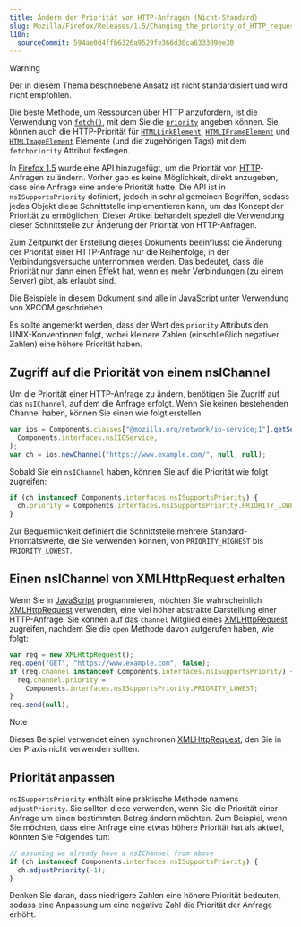 ```yaml
---
title: Ändern der Priorität von HTTP-Anfragen (Nicht-Standard)
slug: Mozilla/Firefox/Releases/1.5/Changing_the_priority_of_HTTP_requests
l10n:
  sourceCommit: 594ae0d4ffb6326a9529fe366d30ca633309ee30
---
```


> [!WARNING]
> Der in diesem Thema beschriebene Ansatz ist nicht standardisiert und wird nicht empfohlen.
>
> Die beste Methode, um Ressourcen über HTTP anzufordern, ist die Verwendung von [`fetch()`](/de/docs/Web/API/Window/fetch), mit dem Sie die [`priority`](/de/docs/Web/API/RequestInit#priority) angeben können.
> Sie können auch die HTTP-Priorität für [`HTMLLinkElement`](/de/docs/Web/API/HTMLLinkElement/fetchPriority), [`HTMLIFrameElement`](/de/docs/Web/API/HTMLIFrameElement) und [`HTMLImageElement`](/de/docs/Web/API/HTMLImageElement/fetchPriority) Elemente (und die zugehörigen Tags) mit dem `fetchpriority` Attribut festlegen.

In [Firefox 1.5](/de/docs/Mozilla/Firefox/Releases/1.5) wurde eine API hinzugefügt, um die Priorität von [HTTP](/de/docs/Web/HTTP)-Anfragen zu ändern. Vorher gab es keine Möglichkeit, direkt anzugeben, dass eine Anfrage eine andere Priorität hatte. Die API ist in `nsISupportsPriority` definiert, jedoch in sehr allgemeinen Begriffen, sodass jedes Objekt diese Schnittstelle implementieren kann, um das Konzept der Priorität zu ermöglichen. Dieser Artikel behandelt speziell die Verwendung dieser Schnittstelle zur Änderung der Priorität von HTTP-Anfragen.

Zum Zeitpunkt der Erstellung dieses Dokuments beeinflusst die Änderung der Priorität einer HTTP-Anfrage nur die Reihenfolge, in der Verbindungsversuche unternommen werden. Das bedeutet, dass die Priorität nur dann einen Effekt hat, wenn es mehr Verbindungen (zu einem Server) gibt, als erlaubt sind.

Die Beispiele in diesem Dokument sind alle in [JavaScript](/de/docs/Web/JavaScript) unter Verwendung von XPCOM geschrieben.

Es sollte angemerkt werden, dass der Wert des `priority` Attributs den UNIX-Konventionen folgt, wobei kleinere Zahlen (einschließlich negativer Zahlen) eine höhere Priorität haben.

## Zugriff auf die Priorität von einem nsIChannel

Um die Priorität einer HTTP-Anfrage zu ändern, benötigen Sie Zugriff auf das `nsIChannel`, auf dem die Anfrage erfolgt. Wenn Sie keinen bestehenden Channel haben, können Sie einen wie folgt erstellen:

```js
var ios = Components.classes["@mozilla.org/network/io-service;1"].getService(
  Components.interfaces.nsIIOService,
);
var ch = ios.newChannel("https://www.example.com/", null, null);
```

Sobald Sie ein `nsIChannel` haben, können Sie auf die Priorität wie folgt zugreifen:

```js
if (ch instanceof Components.interfaces.nsISupportsPriority) {
  ch.priority = Components.interfaces.nsISupportsPriority.PRIORITY_LOWEST;
}
```

Zur Bequemlichkeit definiert die Schnittstelle mehrere Standard-Prioritätswerte, die Sie verwenden können, von `PRIORITY_HIGHEST` bis `PRIORITY_LOWEST`.

## Einen nsIChannel von XMLHttpRequest erhalten

Wenn Sie in [JavaScript](/de/docs/Web/JavaScript) programmieren, möchten Sie wahrscheinlich [XMLHttpRequest](/de/docs/Web/API/XMLHttpRequest) verwenden, eine viel höher abstrakte Darstellung einer HTTP-Anfrage. Sie können auf das `channel` Mitglied eines [XMLHttpRequest](/de/docs/Web/API/XMLHttpRequest) zugreifen, nachdem Sie die `open` Methode davon aufgerufen haben, wie folgt:

```js
var req = new XMLHttpRequest();
req.open("GET", "https://www.example.com", false);
if (req.channel instanceof Components.interfaces.nsISupportsPriority) {
  req.channel.priority =
    Components.interfaces.nsISupportsPriority.PRIORITY_LOWEST;
}
req.send(null);
```

> [!NOTE]
> Dieses Beispiel verwendet einen synchronen [XMLHttpRequest](/de/docs/Web/API/XMLHttpRequest), den Sie in der Praxis nicht verwenden sollten.

## Priorität anpassen

`nsISupportsPriority` enthält eine praktische Methode namens `adjustPriority`. Sie sollten diese verwenden, wenn Sie die Priorität einer Anfrage um einen bestimmten Betrag ändern möchten. Zum Beispiel, wenn Sie möchten, dass eine Anfrage eine etwas höhere Priorität hat als aktuell, könnten Sie Folgendes tun:

```js
// assuming we already have a nsIChannel from above
if (ch instanceof Components.interfaces.nsISupportsPriority) {
  ch.adjustPriority(-1);
}
```

Denken Sie daran, dass niedrigere Zahlen eine höhere Priorität bedeuten, sodass eine Anpassung um eine negative Zahl die Priorität der Anfrage erhöht.
